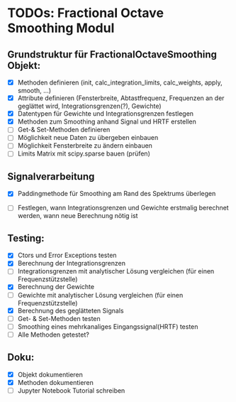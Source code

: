 # TODOs: Fractional Octave Smoothing Modul

## Grundstruktur für FractionalOctaveSmoothing Objekt:
* [x] Methoden definieren (init, calc_integration_limits, calc_weights, apply, 
    smooth, ...)
* [x] Attribute definieren (Fensterbreite, Abtastfrequenz, Frequenzen an der geglättet wird, Integrationsgrenzen(?), Gewichte)
* [x] Datentypen für Gewichte und Integrationsgrenzen festlegen
* [x] Methoden zum Smoothing anhand Signal und HRTF erstellen
* [ ] Get-& Set-Methoden definieren
* [ ] Möglichkeit neue Daten zu übergeben einbauen
* [ ] Möglichkeit Fensterbreite zu ändern einbauen
* [ ] Limits Matrix mit scipy.sparse bauen (prüfen) 

## Signalverarbeitung
* [x] Paddingmethode für Smoothing am Rand des Spektrums überlegen
* [ ] Festlegen, wann Integrationsgrenzen und Gewichte erstmalig berechnet 
    werden, wann neue Berechnung nötig ist


## Testing:
* [x] Ctors und Error Exceptions testen
* [x] Berechnung der Integrationsgrenzen 
* [ ] Integrationsgrenzen mit analytischer Lösung vergleichen (für einen Frequenzstützstelle)
* [x] Berechnung der Gewichte
* [ ] Gewichte mit analytischer Lösung vergleichen (für einen Frequenzstützstelle)
* [x] Berechnung des geglätteten Signals
* [ ] Get- & Set-Methoden testen
* [ ] Smoothing eines mehrkanaliges Eingangssignal(HRTF) testen
* [ ] Alle Methoden getestet?

## Doku:
* [x] Objekt dokumentieren
* [x] Methoden dokumentieren
* [ ] Jupyter Notebook Tutorial schreiben
